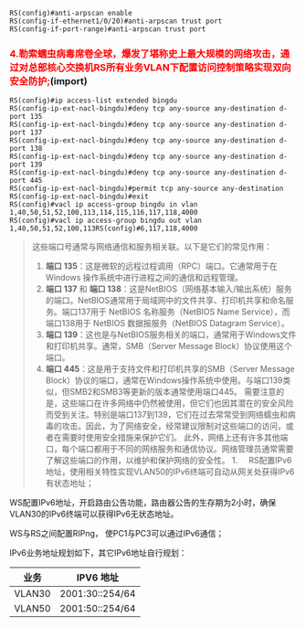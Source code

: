 

```shell
RS(config)#anti-arpscan enable 
RS(config-if-ethernet1/0/20)#anti-arpscan trust port
RS(config-if-port-range)#anti-arpscan trust port 
```
###  <font color="red">4.勒索蠕虫病毒席卷全球，爆发了堪称史上最大规模的网络攻击，通过对总部核心交换机RS所有业务VLAN下配置访问控制策略实现双向安全防护;</font>(import)
```shell
RS(config)#ip access-list extended bingdu
RS(config-ip-ext-nacl-bingdu)#deny tcp any-source any-destination d-port 135
RS(config-ip-ext-nacl-bingdu)#deny tcp any-source any-destination d-port 137
RS(config-ip-ext-nacl-bingdu)#deny tcp any-source any-destination d-port 138
RS(config-ip-ext-nacl-bingdu)#deny tcp any-source any-destination d-port 139
RS(config-ip-ext-nacl-bingdu)#deny tcp any-source any-destination d-port 445
RS(config-ip-ext-nacl-bingdu)#permit tcp any-source any-destination
RS(config-ip-ext-nacl-bingdu)#exit
RS(config)#vacl ip access-group bingdu in vlan 1,40,50,51,52,100,113,114,115,116,117,118,4000
RS(config)#vacl ip access-group bingdu out vlan 1,40,50,51,52,100,113RS(config)#6,117,118,4000
```


>  这些端口号通常与网络通信和服务相关联。以下是它们的常见作用：
>1. **端口 135**：这是微软的远程过程调用（RPC）端口。它通常用于在 Windows 操作系统中进行进程之间的通信和远程管理。
>2. **端口 137** 和 **端口 138**：这是NetBIOS（网络基本输入/输出系统）服务的端口。NetBIOS通常用于局域网中的文件共享、打印机共享和命名服务。端口137用于 NetBIOS 名称服务（NetBIOS Name Service），而端口138用于 NetBIOS 数据报服务（NetBIOS Datagram Service）。
>3. **端口 139**：这也是与NetBIOS服务相关的端口，通常用于Windows文件和打印机共享。通常，SMB（Server Message Block）协议使用这个端口。
>4. **端口 445**：这是用于支持文件和打印机共享的SMB（Server Message Block）协议的端口，通常在Windows操作系统中使用。与端口139类似，但SMB2和SMB3等更新的版本通常使用端口445。
需要注意的是，这些端口在许多网络中仍然被使用，但它们也因其潜在的安全风险而受到关注。特别是端口137到139，它们在过去常常受到网络蠕虫和病毒的攻击。因此，为了网络安全，经常建议限制对这些端口的访问，或者在需要时使用安全措施来保护它们。
此外，网络上还有许多其他端口，每个端口都用于不同的网络服务和通信协议。网络管理员通常需要了解这些端口的作用，以维护和保护网络的安全性。
1.     RS配置IPv6地址，使用相关特性实现VLAN50的IPv6终端可自动从网关处获得IPv6有状态地址；

WS配置IPv6地址，开启路由公告功能，路由器公告的生存期为2小时，确保VLAN30的IPv6终端可以获得IPv6无状态地址。

WS与RS之间配置RIPng， 使PC1与PC3可以通过IPv6通信；

IPv6业务地址规划如下，其它IPv6地址自行规划：

| 业务 | IPV6 地址 |
| :-----:| :----: |
|VLAN30|2001:30::254/64|
|VLAN50|2001:50::254/64|
```shell

```